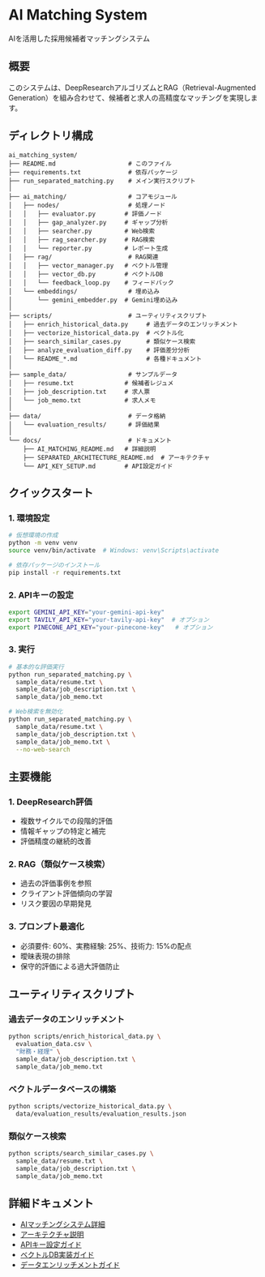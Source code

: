 # AI Matching System

AIを活用した採用候補者マッチングシステム

## 概要

このシステムは、DeepResearchアルゴリズムとRAG（Retrieval-Augmented Generation）を組み合わせて、候補者と求人の高精度なマッチングを実現します。

## ディレクトリ構成

```
ai_matching_system/
├── README.md                    # このファイル
├── requirements.txt             # 依存パッケージ
├── run_separated_matching.py    # メイン実行スクリプト
│
├── ai_matching/                 # コアモジュール
│   ├── nodes/                   # 処理ノード
│   │   ├── evaluator.py        # 評価ノード
│   │   ├── gap_analyzer.py     # ギャップ分析
│   │   ├── searcher.py         # Web検索
│   │   ├── rag_searcher.py     # RAG検索
│   │   └── reporter.py         # レポート生成
│   ├── rag/                     # RAG関連
│   │   ├── vector_manager.py   # ベクトル管理
│   │   ├── vector_db.py        # ベクトルDB
│   │   └── feedback_loop.py    # フィードバック
│   └── embeddings/              # 埋め込み
│       └── gemini_embedder.py  # Gemini埋め込み
│
├── scripts/                     # ユーティリティスクリプト
│   ├── enrich_historical_data.py     # 過去データのエンリッチメント
│   ├── vectorize_historical_data.py  # ベクトル化
│   ├── search_similar_cases.py       # 類似ケース検索
│   ├── analyze_evaluation_diff.py    # 評価差分分析
│   └── README_*.md                   # 各種ドキュメント
│
├── sample_data/                 # サンプルデータ
│   ├── resume.txt              # 候補者レジュメ
│   ├── job_description.txt     # 求人票
│   └── job_memo.txt            # 求人メモ
│
├── data/                        # データ格納
│   └── evaluation_results/      # 評価結果
│
└── docs/                        # ドキュメント
    ├── AI_MATCHING_README.md   # 詳細説明
    ├── SEPARATED_ARCHITECTURE_README.md  # アーキテクチャ
    └── API_KEY_SETUP.md        # API設定ガイド
```

## クイックスタート

### 1. 環境設定

```bash
# 仮想環境の作成
python -m venv venv
source venv/bin/activate  # Windows: venv\Scripts\activate

# 依存パッケージのインストール
pip install -r requirements.txt
```

### 2. APIキーの設定

```bash
export GEMINI_API_KEY="your-gemini-api-key"
export TAVILY_API_KEY="your-tavily-api-key"  # オプション
export PINECONE_API_KEY="your-pinecone-key"   # オプション
```

### 3. 実行

```bash
# 基本的な評価実行
python run_separated_matching.py \
  sample_data/resume.txt \
  sample_data/job_description.txt \
  sample_data/job_memo.txt

# Web検索を無効化
python run_separated_matching.py \
  sample_data/resume.txt \
  sample_data/job_description.txt \
  sample_data/job_memo.txt \
  --no-web-search
```

## 主要機能

### 1. DeepResearch評価
- 複数サイクルでの段階的評価
- 情報ギャップの特定と補完
- 評価精度の継続的改善

### 2. RAG（類似ケース検索）
- 過去の評価事例を参照
- クライアント評価傾向の学習
- リスク要因の早期発見

### 3. プロンプト最適化
- 必須要件: 60%、実務経験: 25%、技術力: 15%の配点
- 曖昧表現の排除
- 保守的評価による過大評価防止

## ユーティリティスクリプト

### 過去データのエンリッチメント
```bash
python scripts/enrich_historical_data.py \
  evaluation_data.csv \
  "財務・経理" \
  sample_data/job_description.txt \
  sample_data/job_memo.txt
```

### ベクトルデータベースの構築
```bash
python scripts/vectorize_historical_data.py \
  data/evaluation_results/evaluation_results.json
```

### 類似ケース検索
```bash
python scripts/search_similar_cases.py \
  sample_data/resume.txt \
  sample_data/job_description.txt \
  sample_data/job_memo.txt
```

## 詳細ドキュメント

- [AIマッチングシステム詳細](docs/AI_MATCHING_README.md)
- [アーキテクチャ説明](docs/SEPARATED_ARCHITECTURE_README.md)
- [APIキー設定ガイド](docs/API_KEY_SETUP.md)
- [ベクトルDB実装ガイド](scripts/README_vector_db.md)
- [データエンリッチメントガイド](scripts/README_enrich_data.md)